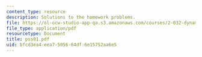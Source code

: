 ```yaml
---
content_type: resource
description: Solutions to the homework problems.
file: https://ol-ocw-studio-app-qa.s3.amazonaws.com/courses/2-032-dynamics-fall-2004/bfcd3ea4eea7505664df6e15752aa6e5_pss01.pdf
file_type: application/pdf
resourcetype: Document
title: pss01.pdf
uid: bfcd3ea4-eea7-5056-64df-6e15752aa6e5
---
```

